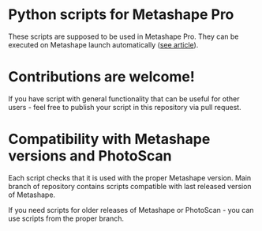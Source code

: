 # Python scripts for Metashape Pro

These scripts are supposed to be used in Metashape Pro. They can be executed on Metashape launch automatically ([see article](https://agisoft.freshdesk.com/support/solutions/articles/31000133123-how-to-run-python-script-automatically-on-metashape-professional-start)).

# Contributions are welcome!

If you have script with general functionality that can be useful for other users - feel free to publish your script in this repository via pull request.

# Compatibility with Metashape versions and PhotoScan

Each script checks that it is used with the proper Metashape version. Main branch of repository contains scripts compatible with last released version of Metashape.

If you need scripts for older releases of Metashape or PhotoScan - you can use scripts from the proper branch.
